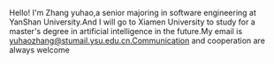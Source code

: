 Hello! I'm Zhang yuhao,a senior majoring in software engineering at YanShan University.And I will go to Xiamen University to study for a master's degree in artificial intelligence in the future.My email is yuhaozhang@stumail.ysu.edu.cn.Communication and cooperation are always welcome

